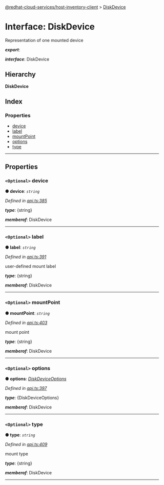 [@redhat-cloud-services/host-inventory-client](../README.md) > [DiskDevice](../interfaces/diskdevice.md)

# Interface: DiskDevice

Representation of one mounted device

*__export__*: 

*__interface__*: DiskDevice

## Hierarchy

**DiskDevice**

## Index

### Properties

* [device](diskdevice.md#device)
* [label](diskdevice.md#label)
* [mountPoint](diskdevice.md#mountpoint)
* [options](diskdevice.md#options)
* [type](diskdevice.md#type)

---

## Properties

<a id="device"></a>

### `<Optional>` device

**● device**: *`string`*

*Defined in [api.ts:385](https://github.com/RedHatInsights/javascript-clients/blob/master/packages/host-inventory/api.ts#L385)*

*__type__*: {string}

*__memberof__*: DiskDevice

___
<a id="label"></a>

### `<Optional>` label

**● label**: *`string`*

*Defined in [api.ts:391](https://github.com/RedHatInsights/javascript-clients/blob/master/packages/host-inventory/api.ts#L391)*

user-defined mount label

*__type__*: {string}

*__memberof__*: DiskDevice

___
<a id="mountpoint"></a>

### `<Optional>` mountPoint

**● mountPoint**: *`string`*

*Defined in [api.ts:403](https://github.com/RedHatInsights/javascript-clients/blob/master/packages/host-inventory/api.ts#L403)*

mount point

*__type__*: {string}

*__memberof__*: DiskDevice

___
<a id="options"></a>

### `<Optional>` options

**● options**: *[DiskDeviceOptions](diskdeviceoptions.md)*

*Defined in [api.ts:397](https://github.com/RedHatInsights/javascript-clients/blob/master/packages/host-inventory/api.ts#L397)*

*__type__*: {DiskDeviceOptions}

*__memberof__*: DiskDevice

___
<a id="type"></a>

### `<Optional>` type

**● type**: *`string`*

*Defined in [api.ts:409](https://github.com/RedHatInsights/javascript-clients/blob/master/packages/host-inventory/api.ts#L409)*

mount type

*__type__*: {string}

*__memberof__*: DiskDevice

___

